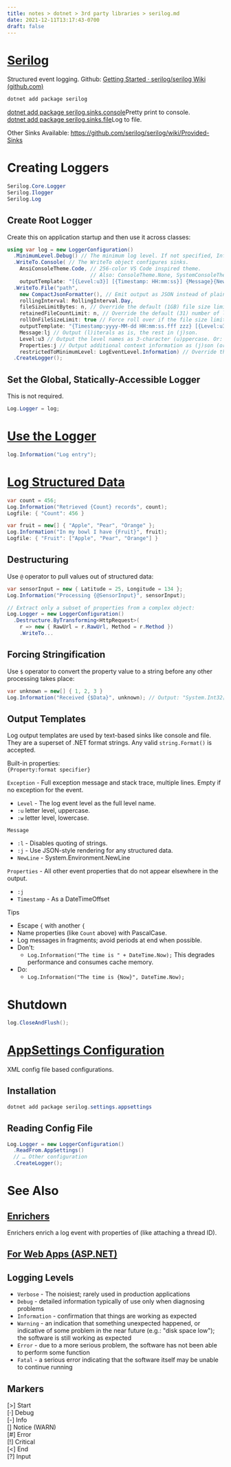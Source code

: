 ```yaml
---
title: notes > dotnet > 3rd party libraries > serilog.md
date: 2021-12-11T13:17:43-0700
draft: false
---
```

# [Serilog](https://serilog.net/)
Structured event logging.
Github: [Getting Started · serilog/serilog Wiki (github.com)](https://github.com/serilog/serilog/wiki/Getting-Started)  

```powershell
dotnet add package serilog
```

[dotnet add package serilog.sinks.console](https://github.com/serilog/serilog-sinks-console)Pretty print to console.  
[dotnet add package serilog.sinks.file](https://github.com/serilog/serilog-sinks-file)Log to file.  

Other Sinks Available: <https://github.com/serilog/serilog/wiki/Provided-Sinks>

# Creating Loggers
```cs
Serilog.Core.Logger
Serilog.Ilogger
Serilog.Log
```

## Create Root Logger
Create this on application startup and then use it across classes:
```cs
using var log = new LoggerConfiguration()
  .MinimumLevel.Debug() // The minimum log level. If not specified, Information is used.
  .WriteTo.Console( // The WriteTo object configures sinks.
    AnsiConsoleTheme.Code, // 256-color VS Code inspired theme.
                           // Also: ConsoleTheme.None, SystemConsoleTheme.Literate (default), SystemConsoleTheme.Grayscale
    outputTemplate: "[{Level:u3}] [{Timestamp: HH:mm:ss}] {Message}{Newline}{Exception}")
  .WriteTo.File("path",
    new CompactJsonFormatter(), // Emit output as JSON instead of plaintext. See also: https://github.com/serilog/serilog/wiki/Formatting-Output#formatting-json
    rollingInterval: RollingInterval.Day,
    fileSizeLimitBytes: n, // Override the default (1GB) file size limit.
    retainedFileCountLimit: n, // Override the default (31) number of log files to keep.
    rollOnFileSizeLimit: true // Force roll over if the file size limit is met.
    outputTemplate: "{Timestamp:yyyy-MM-dd HH:mm:ss.fff zzz} [{Level:u3}] {Message:lj}{NewLine}{Exception}"),
    Message:lj // Output (l)iterals as is, the rest in (j)son.
    Level:u3 // Output the level names as 3-character (u)ppercase. Or: lo(w)ercase.
    Properties:j // Output additional context information as (j)son (or omit (j) for plain text).
    restrictedToMinimumLevel: LogEventLevel.Information) // Override the minimum debug level. Must be higher than the Logger's level.
  .CreateLogger();
```

## Set the Global, Statically-Accessible Logger
This is not required.
```cs
Log.Logger = log;
```

# [Use the Logger](https://github.com/serilog/serilog/wiki/Writing-Log-Events)
```cs
log.Information("Log entry");
```

# [Log Structured Data](https://github.com/serilog/serilog/wiki/Structured-Data)
```cs
var count = 456;
Log.Information("Retrieved {Count} records", count);
Logfile: { "Count": 456 }

var fruit = new[] { "Apple", "Pear", "Orange" };
Log.Information("In my bowl I have {Fruit}", fruit);
Logfile: { "Fruit": ["Apple", "Pear", "Orange"] }
```

## Destructuring
Use `@` operator to pull values out of structured data:  
```cs
var sensorInput = new { Latitude = 25, Longitude = 134 };  
Log.Information("Processing {@SensorInput}", sensorInput);  

// Extract only a subset of properties from a complex object:
Log.Logger = new LoggerConfiguration()
  .Destructure.ByTransforming<HttpRequest>(
    r => new { RawUrl = r.RawUrl, Method = r.Method })
    .WriteTo...
```

## Forcing Stringification
Use `$` operator to convert the property value to a string before any other processing takes place:
```cs
var unknown = new[] { 1, 2, 3 }
Log.Information("Received {$Data}", unknown); // Output: "System.Int32[]"
```

## Output Templates
Log output templates are used by text-based sinks like console and file.  
They are a superset of .NET format strings. Any valid `string.Format()` is accepted.

Built-in properties:  
`{Property:format specifier}`  

`Exception` - Full exception message and stack trace, multiple lines. Empty if no exception for the event.
- `Level` - The log event level as the full level name.
- `:u` letter level, uppercase.
- `:w` letter level, lowercase.

`Message`
- `:l` - Disables quoting of strings.
- `:j` - Use JSON-style rendering for any structured data.
- `NewLine` - System.Environment.NewLine

`Properties` - All other event properties that do not appear elsewhere in the output.
- `:j`
- `Timestamp` - As a DateTimeOffset

Tips
- Escape `{` with another `{`
- Name properties (like `Count` above) with PascalCase.
- Log messages in fragments; avoid periods at end when possible.
- Don't:
  - `Log.Information("The time is " + DateTime.Now);` This degrades performance and consumes cache memory.
- Do:
  - `Log.Information("The time is {Now}", DateTime.Now);`

# Shutdown
```cs
log.CloseAndFlush();
```

# [AppSettings Configuration](https://github.com/serilog/serilog/wiki/AppSettings)
XML config file based configurations.

## Installation
```powershell
dotnet add package serilog.settings.appsettings
```

## Reading Config File
```cs
Log.Logger = new LoggerConfiguration()
  .ReadFrom.AppSettings()
  // … Other configuration
  .CreateLogger();
```

# See Also
## [Enrichers](https://github.com/serilog/serilog/wiki/Enrichment)
Enrichers enrich a log event with properties of (like attaching a thread ID).

## [For Web Apps (ASP.NET)](https://github.com/serilog/serilog-aspnetcore#serilogaspnetcore---)

## Logging Levels
- `Verbose` - The noisiest; rarely used in production applications
- `Debug` - detailed information typically of use only when diagnosing problems
- `Information` - confirmation that things are working as expected
- `Warning` - an indication that something unexpected happened, or indicative of some problem in the near future (e.g.: "disk space low"); the software is still working as expected
- `Error` - due to a more serious problem, the software has not been able to perform some function
- `Fatal` - a serious error indicating that the software itself may be unable to continue running 

## Markers
[>] Start  
[·] Debug  
[-] Info  
[] Notice (WARN)  
[#] Error  
[!] Critical  
[<] End  
[?] Input  


